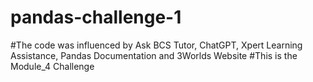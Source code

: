 # pandas-challenge-1
#The code was influenced by Ask BCS Tutor, ChatGPT, Xpert Learning Assistance, Pandas Documentation and 3Worlds Website
#This is the Module_4 Challenge